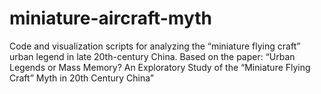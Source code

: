 # miniature-aircraft-myth
Code and visualization scripts for analyzing the “miniature flying craft” urban legend in late 20th-century China. Based on the paper: “Urban Legends or Mass Memory? An Exploratory Study of the “Miniature Flying Craft” Myth in 20th Century China”
